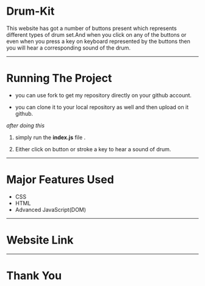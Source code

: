 # Drum-Kit

This website has got a number of buttons present which represents different types of drum set.And when you click on any of the buttons or even when you press a key on keyboard represented by the buttons then you will hear a corresponding sound of the drum.

---

# Running The Project

* you can use fork to get my repository directly on your github account.

* you can clone it to your local repository as well and then upload on it github.

*after doing this*

1. simply run the **index.js** file .

2. Either click on button or stroke a key to hear a sound of drum.


---

# Major Features Used

* CSS
* HTML
* Advanced JavaScript(DOM)

---

# Website Link


---

# Thank You